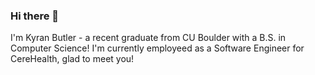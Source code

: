 ### Hi there 👋

I'm Kyran Butler - a recent graduate from CU Boulder with a B.S. in Computer Science! I'm currently employeed as a Software Engineer for CereHealth, glad to meet you!

